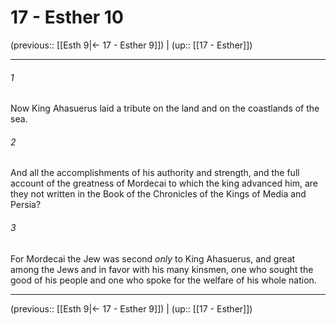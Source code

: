 # 17 - Esther 10

(previous:: [[Esth 9|← 17 - Esther 9]]) | (up:: [[17 - Esther]])

***


###### 1 
Now King Ahasuerus laid a tribute on the land and on the coastlands of the sea. 

###### 2 
And all the accomplishments of his authority and strength, and the full account of the greatness of Mordecai to which the king advanced him, are they not written in the Book of the Chronicles of the Kings of Media and Persia? 

###### 3 
For Mordecai the Jew was second _only_ to King Ahasuerus, and great among the Jews and in favor with his many kinsmen, one who sought the good of his people and one who spoke for the welfare of his whole nation.

***

(previous:: [[Esth 9|← 17 - Esther 9]]) | (up:: [[17 - Esther]])
